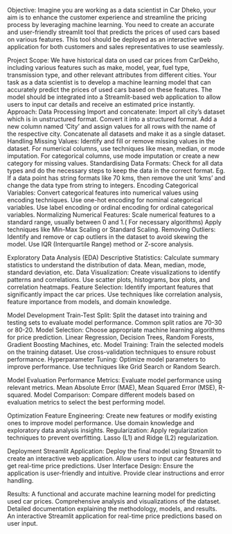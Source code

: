 Objective:
Imagine you are working as a data scientist in Car Dheko, your aim is to enhance the customer experience and streamline the pricing process by leveraging machine learning. You need to create an accurate and user-friendly streamlit tool that predicts the prices of used cars based on various features. This tool should be deployed as an interactive web application for both customers and sales representatives to use seamlessly.

Project Scope:
We have historical data on used car prices from CarDekho, including various features such as make, model, year, fuel type, transmission type, and other relevant attributes from different cities. Your task as a data scientist is to develop a machine learning model that can accurately predict the prices of used cars based on these features. The model should be integrated into a Streamlit-based web application to allow users to input car details and receive an estimated price instantly.
Approach:
 Data Processing
Import and concatenate:
Import all city’s dataset which is in unstructured format.
Convert it into a  structured format.
Add a new column named ‘City’ and assign values for all rows with the name of the respective city.
Concatenate all datasets and make it as a single dataset.
Handling Missing Values: Identify and fill or remove missing values in the dataset.
For numerical columns, use techniques like mean, median, or mode imputation.
For categorical columns, use mode imputation or create a new category for missing values.
Standardising Data Formats:
Check for all data types and do the necessary steps to keep the data in the correct format.
Eg. If a data point has string formats like 70 kms, then remove the unit ‘kms’ and change the data type from string to integers.
Encoding Categorical Variables: Convert categorical features into numerical values using encoding techniques.
Use one-hot encoding for nominal categorical variables.
Use label encoding or ordinal encoding for ordinal categorical variables.
Normalizing Numerical Features: Scale numerical features to a standard range, usually between 0 and 1.( For necessary algorithms)
Apply techniques like Min-Max Scaling or Standard Scaling.
Removing Outliers: Identify and remove or cap outliers in the dataset to avoid skewing the model.
Use IQR (Interquartile Range) method or Z-score analysis.



 Exploratory Data Analysis (EDA)
Descriptive Statistics: Calculate summary statistics to understand the distribution of data.
Mean, median, mode, standard deviation, etc.
Data Visualization: Create visualizations to identify patterns and correlations.
Use scatter plots, histograms, box plots, and correlation heatmaps.
Feature Selection: Identify important features that significantly impact the car prices.
Use techniques like correlation analysis, feature importance from models, and domain knowledge.

 Model Development
Train-Test Split: Split the dataset into training and testing sets to evaluate model performance.
Common split ratios are 70-30 or 80-20.
Model Selection: Choose appropriate machine learning algorithms for price prediction.
Linear Regression, Decision Trees, Random Forests, Gradient Boosting Machines, etc.
Model Training: Train the selected models on the training dataset.
Use cross-validation techniques to ensure robust performance.
Hyperparameter Tuning: Optimize model parameters to improve performance.
Use techniques like Grid Search or Random Search.

 Model Evaluation
Performance Metrics: Evaluate model performance using relevant metrics.
Mean Absolute Error (MAE), Mean Squared Error (MSE), R-squared.
Model Comparison: Compare different models based on evaluation metrics to select the best performing model.

 Optimization
Feature Engineering: Create new features or modify existing ones to improve model performance.
Use domain knowledge and exploratory data analysis insights.
Regularization: Apply regularization techniques to prevent overfitting.
Lasso (L1) and Ridge (L2) regularization.

 Deployment
Streamlit Application: Deploy the final model using Streamlit to create an interactive web application.
Allow users to input car features and get real-time price predictions.
User Interface Design: Ensure the application is user-friendly and intuitive.
Provide clear instructions and error handling.

Results: 
A functional and accurate machine learning model for predicting used car prices.
Comprehensive analysis and visualizations of the dataset.
Detailed documentation explaining the methodology, models, and results.
An interactive Streamlit application for real-time price predictions based on user input.
